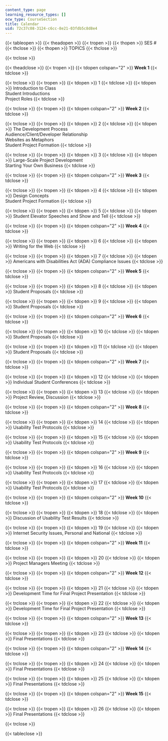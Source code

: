 ```yaml
---
content_type: page
learning_resource_types: []
ocw_type: CourseSection
title: Calendar
uid: 72c37c08-3124-c6cc-8e21-03fdb5c8d8e4
---
```


{{< tableopen >}}
{{< theadopen >}}
{{< tropen >}}
{{< thopen >}}
SES #
{{< thclose >}}
{{< thopen >}}
TOPICS
{{< thclose >}}

{{< trclose >}}

{{< theadclose >}}
{{< tropen >}}
{{< tdopen colspan="2" >}}
**Week 1**
{{< tdclose >}}

{{< trclose >}}
{{< tropen >}}
{{< tdopen >}}
1
{{< tdclose >}}
{{< tdopen >}}
Introduction to Class  
Student Introductions  
Project Roles
{{< tdclose >}}

{{< trclose >}}
{{< tropen >}}
{{< tdopen colspan="2" >}}
**Week 2**
{{< tdclose >}}

{{< trclose >}}
{{< tropen >}}
{{< tdopen >}}
2
{{< tdclose >}}
{{< tdopen >}}
The Development Process  
Audience/Client/Developer Relationship  
Websites as Metaphors  
Student Project Formation
{{< tdclose >}}

{{< trclose >}}
{{< tropen >}}
{{< tdopen >}}
3
{{< tdclose >}}
{{< tdopen >}}
Large-Scale Project Development  
Starting Your Own Business
{{< tdclose >}}

{{< trclose >}}
{{< tropen >}}
{{< tdopen colspan="2" >}}
**Week 3**
{{< tdclose >}}

{{< trclose >}}
{{< tropen >}}
{{< tdopen >}}
4
{{< tdclose >}}
{{< tdopen >}}
Design Concepts  
Student Project Formation
{{< tdclose >}}

{{< trclose >}}
{{< tropen >}}
{{< tdopen >}}
5
{{< tdclose >}}
{{< tdopen >}}
Student Elevator Speeches and Show and Tell
{{< tdclose >}}

{{< trclose >}}
{{< tropen >}}
{{< tdopen colspan="2" >}}
**Week 4**
{{< tdclose >}}

{{< trclose >}}
{{< tropen >}}
{{< tdopen >}}
6
{{< tdclose >}}
{{< tdopen >}}
Writing for the Web
{{< tdclose >}}

{{< trclose >}}
{{< tropen >}}
{{< tdopen >}}
7
{{< tdclose >}}
{{< tdopen >}}
Americans with Disabilities Act (ADA) Compliance Issues
{{< tdclose >}}

{{< trclose >}}
{{< tropen >}}
{{< tdopen colspan="2" >}}
**Week 5**
{{< tdclose >}}

{{< trclose >}}
{{< tropen >}}
{{< tdopen >}}
8
{{< tdclose >}}
{{< tdopen >}}
Student Proposals
{{< tdclose >}}

{{< trclose >}}
{{< tropen >}}
{{< tdopen >}}
9
{{< tdclose >}}
{{< tdopen >}}
Student Proposals
{{< tdclose >}}

{{< trclose >}}
{{< tropen >}}
{{< tdopen colspan="2" >}}
**Week 6**
{{< tdclose >}}

{{< trclose >}}
{{< tropen >}}
{{< tdopen >}}
10
{{< tdclose >}}
{{< tdopen >}}
Student Proposals
{{< tdclose >}}

{{< trclose >}}
{{< tropen >}}
{{< tdopen >}}
11
{{< tdclose >}}
{{< tdopen >}}
Student Proposals
{{< tdclose >}}

{{< trclose >}}
{{< tropen >}}
{{< tdopen colspan="2" >}}
**Week 7**
{{< tdclose >}}

{{< trclose >}}
{{< tropen >}}
{{< tdopen >}}
12
{{< tdclose >}}
{{< tdopen >}}
Individual Student Conferences
{{< tdclose >}}

{{< trclose >}}
{{< tropen >}}
{{< tdopen >}}
13
{{< tdclose >}}
{{< tdopen >}}
Project Review, Discussion
{{< tdclose >}}

{{< trclose >}}
{{< tropen >}}
{{< tdopen colspan="2" >}}
**Week 8**
{{< tdclose >}}

{{< trclose >}}
{{< tropen >}}
{{< tdopen >}}
14
{{< tdclose >}}
{{< tdopen >}}
Usability Test Protocols
{{< tdclose >}}

{{< trclose >}}
{{< tropen >}}
{{< tdopen >}}
15
{{< tdclose >}}
{{< tdopen >}}
Usability Test Protocols
{{< tdclose >}}

{{< trclose >}}
{{< tropen >}}
{{< tdopen colspan="2" >}}
**Week 9**
{{< tdclose >}}

{{< trclose >}}
{{< tropen >}}
{{< tdopen >}}
16
{{< tdclose >}}
{{< tdopen >}}
Usability Test Protocols
{{< tdclose >}}

{{< trclose >}}
{{< tropen >}}
{{< tdopen >}}
17
{{< tdclose >}}
{{< tdopen >}}
Usability Test Protocols
{{< tdclose >}}

{{< trclose >}}
{{< tropen >}}
{{< tdopen colspan="2" >}}
**Week 10**
{{< tdclose >}}

{{< trclose >}}
{{< tropen >}}
{{< tdopen >}}
18
{{< tdclose >}}
{{< tdopen >}}
Discussion of Usability Test Results
{{< tdclose >}}

{{< trclose >}}
{{< tropen >}}
{{< tdopen >}}
19
{{< tdclose >}}
{{< tdopen >}}
Internet Security Issues, Personal and National
{{< tdclose >}}

{{< trclose >}}
{{< tropen >}}
{{< tdopen colspan="2" >}}
**Week 11**
{{< tdclose >}}

{{< trclose >}}
{{< tropen >}}
{{< tdopen >}}
20
{{< tdclose >}}
{{< tdopen >}}
Project Managers Meeting
{{< tdclose >}}

{{< trclose >}}
{{< tropen >}}
{{< tdopen colspan="2" >}}
**Week 12**
{{< tdclose >}}

{{< trclose >}}
{{< tropen >}}
{{< tdopen >}}
21
{{< tdclose >}}
{{< tdopen >}}
Development Time for Final Project Presentation
{{< tdclose >}}

{{< trclose >}}
{{< tropen >}}
{{< tdopen >}}
22
{{< tdclose >}}
{{< tdopen >}}
Development Time for Final Project Presentation
{{< tdclose >}}

{{< trclose >}}
{{< tropen >}}
{{< tdopen colspan="2" >}}
**Week 13**
{{< tdclose >}}

{{< trclose >}}
{{< tropen >}}
{{< tdopen >}}
23
{{< tdclose >}}
{{< tdopen >}}
Final Presentations
{{< tdclose >}}

{{< trclose >}}
{{< tropen >}}
{{< tdopen colspan="2" >}}
**Week 14**
{{< tdclose >}}

{{< trclose >}}
{{< tropen >}}
{{< tdopen >}}
24
{{< tdclose >}}
{{< tdopen >}}
Final Presentations
{{< tdclose >}}

{{< trclose >}}
{{< tropen >}}
{{< tdopen >}}
25
{{< tdclose >}}
{{< tdopen >}}
Final Presentations
{{< tdclose >}}

{{< trclose >}}
{{< tropen >}}
{{< tdopen colspan="2" >}}
**Week 15**
{{< tdclose >}}

{{< trclose >}}
{{< tropen >}}
{{< tdopen >}}
26
{{< tdclose >}}
{{< tdopen >}}
Final Presentations
{{< tdclose >}}

{{< trclose >}}

{{< tableclose >}}
